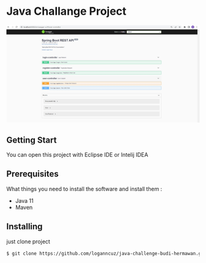 Java Challange Project
=====================================

 <div align="center">
    <img src="/API Documentation.JPG" width="1200px"</img> 
</div>

## Getting Start

You can open this project with Eclipse IDE or Intelij IDEA

## Prerequisites

What things you need to install the software and install them :

* Java 11
* Maven 

## Installing

just clone project  

```sh
$ git clone https://github.com/loganncuz/java-challenge-budi-hermawan.git

```


 
